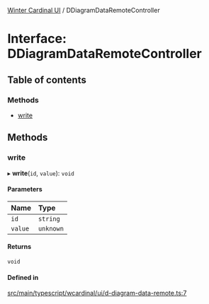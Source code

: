 [Winter Cardinal UI](../README.md) / DDiagramDataRemoteController

# Interface: DDiagramDataRemoteController

## Table of contents

### Methods

- [write](DDiagramDataRemoteController.md#write)

## Methods

### write

▸ **write**(`id`, `value`): `void`

#### Parameters

| Name | Type |
| :------ | :------ |
| `id` | `string` |
| `value` | `unknown` |

#### Returns

`void`

#### Defined in

[src/main/typescript/wcardinal/ui/d-diagram-data-remote.ts:7](https://github.com/winter-cardinal/winter-cardinal-ui/blob/v0.154.0/src/main/typescript/wcardinal/ui/d-diagram-data-remote.ts#L7)
